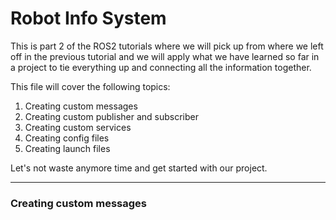 # Robot Info System

This is part 2 of the ROS2 tutorials where we will pick up from where we left off in the previous tutorial and we will apply what we have learned so far in a project to tie everything up and connecting all the information together.

This file will cover the following topics:

1. Creating custom messages
2. Creating custom publisher and subscriber
3. Creating custom services
4. Creating config files
5. Creating launch files

Let's not waste anymore time and get started with our project.

---

### Creating custom messages
